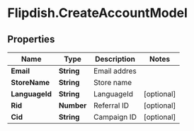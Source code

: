 # Flipdish.CreateAccountModel

## Properties
Name | Type | Description | Notes
------------ | ------------- | ------------- | -------------
**Email** | **String** | Email addres | 
**StoreName** | **String** | Store name | 
**LanguageId** | **String** | LanguageId | [optional] 
**Rid** | **Number** | Referral ID | [optional] 
**Cid** | **String** | Campaign ID | [optional] 


